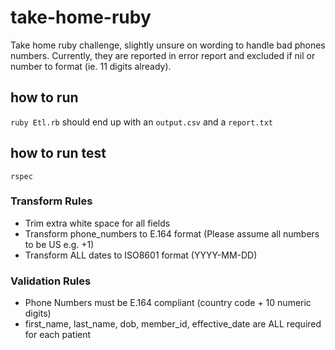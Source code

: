# take-home-ruby
Take home ruby challenge, slightly unsure on wording to handle bad phones numbers. Currently, they are reported in error report and excluded if nil or number to format (ie. 11 digits already).


## how to run

`ruby Etl.rb`
should end up with an `output.csv` and a `report.txt`

## how to run test
`rspec`

### Transform Rules

- Trim extra white space for all fields
- Transform phone_numbers to E.164 format (Please assume all numbers to be US e.g. +1)
- Transform ALL dates to ISO8601 format (YYYY-MM-DD)

### Validation Rules

- Phone Numbers must be E.164 compliant (country code + 10 numeric digits)
- first_name, last_name, dob, member_id, effective_date are ALL required for each patient
